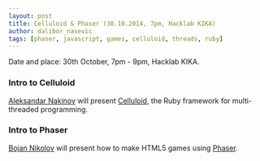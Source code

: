 ```yaml
---
layout: post
title: Celluloid & Phaser (30.10.2014, 7pm, Hacklab KIKA)
author: dalibor_nasevic
tags: [phaser, javascript, games, celluloid, threads, ruby]
---
```


Date and place: 30th October, 7pm - 9pm, Hacklab KIKA.

### Intro to Celluloid

[Aleksandar Nakinov](https://github.com/aleknak "Aleksandar Nakinov") will present [Celluloid](https://celluloid.io/ "Celluloid"), the Ruby framework for multi-threaded programming.

### Intro to Phaser

[Bojan Nikolov](https://github.com/werk42 "Bojan Nikolov") will present how to make HTML5 games using [Phaser](http://phaser.io/ "Phaser").

